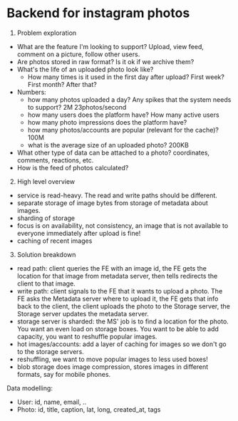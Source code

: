 # Backend for instagram photos

1. Problem exploration
- What are the feature I'm looking to support?
    Upload, view feed, comment on a picture, follow other users.
- Are photos stored in raw format? Is it ok if we archive them?
- What's the life of an uploaded photo look like?
  - How many times is it used in the first day after upload? First week? First month? After that?
- Numbers:
  - how many photos uploaded a day? Any spikes that the system needs to support? 2M 23photos/second
  - how many users does the platform have? How many active users
  - how many photo impressions does the platform have?
  - how many photos/accounts are popular (relevant for the cache)? 100M
  - what is the average size of an uploaded photo? 200KB
- What other type of data can be attached to a photo? coordinates, comments, reactions, etc.
- How is the feed of photos calculated?

2. High level overview
- service is read-heavy. The read and write paths should be different.
- separate storage of image bytes from storage of metadata about images.
- sharding of storage
- focus is on availability, not consistency, an image that is not available to everyone immediately after upload is fine!
- caching of recent images

3. Solution breakdown
- read path: client queries the FE with an image id, the FE gets the location for that image from metadata server, then tells redirects the client to that image.
- write path: client signals to the FE that it wants to upload a photo. The FE asks the Metadata server where to upload it, the FE gets that info back to the client, the client uploads the photo to the Storage server, the Storage server updates the metadata server.
- storage server is sharded: the MS' job is to find a location for the photo. You want an even load on storage boxes. You want to be able to add capacity, you want to reshuffle popular images.
- hot images/accounts: add a layer of caching for images so we don't go to the storage servers.
- reshuffling, we want to move popular images to less used boxes!
- blob storage does image compression, stores images in different formats, say for mobile phones.

Data modelling:
- User: id, name, email, ..
- Photo: id, title, caption, lat, long, created_at, tags
